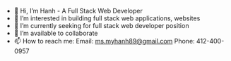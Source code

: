 - 👋 Hi, I’m Hanh - A Full Stack Web Developer
- 👀 I’m interested in building full stack web applications, websites
- 🌱 I’m currently seeking for full stack web developer position
- 💞️ I’m available to collaborate
- 📫 How to reach me:
Email: ms.myhanh89@gmail.com
Phone: 412-400-0957

<!---
HanhDinh1/HanhDinh1 is a ✨ special ✨ repository because its `README.md` (this file) appears on your GitHub profile.
You can click the Preview link to take a look at your changes.
--->
